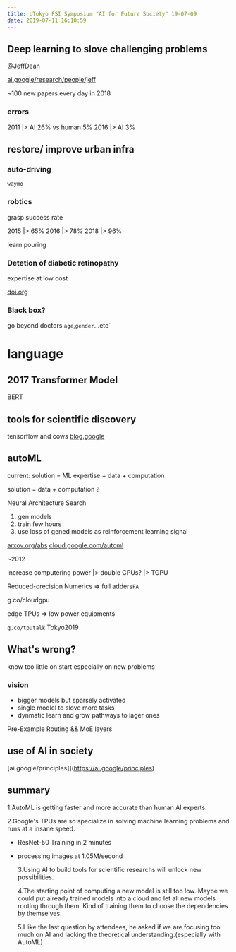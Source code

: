 ```yaml
---
title: UTokyo FSI Symposium "AI for Future Society" 19-07-09
date: 2019-07-11 16:10:59
---
```


## Deep learning to slove challenging problems

[@JeffDean](https://twitter.com/JeffDean)

[ai.google/research/people/jeff](https://ai.google/research/people/jeff)

~100 new papers every day in 2018

### errors

2011 |> AI 26% vs human 5%
2016 |> AI 3%

## restore/ improve urban infra

### auto-driving

`waymo`

### robtics

grasp success rate

2015 |> 65%
2016 |> 78%
2018 |> 96%

learn pouring

### Detetion of diabetic retinopathy

expertise at low cost

[doi.org](https://doi.org)

### Black box?

go beyond doctors `age`,`gender`...etc`

# language

## 2017 Transformer Model

BERT

## tools for scientific discovery

tensorflow and cows
[blog.google]()

## autoML

current: solution = ML expertise + data + computation

solution = data + computation ?

Neural Architecture Search

1. gen models
2. train few hours
3. use loss of gened models as reinforcement learning signal

[arxov.org/abs](https://arxov.org/abs)
[cloud.google.com/automl](https://cloud.google.com/automl)

~2012

increase computering power |> double CPUs? |> TGPU

Reduced-orecision Numerics => full adders`FA`

g.co/cloudgpu

edge TPUs => low power equipments

`g.co/tputalk` Tokyo2019

## What's wrong?

know too little on start especially on new problems

### vision

- bigger models but sparsely activated
- single modlel to slove more tasks
- dynmatic learn and grow pathways to lager ones

Pre-Example Routing && MoE layers

## use of AI in society

[ai.google/principles]](https://ai.google/principles)

## summary

1.AutoML is getting faster and more accurate than human AI experts.

2.Google's TPUs are so specialize in solving machine learning problems and runs at a insane speed.

- ResNet-50 Training in 2 minutes
- processing images at 1.05M/second

  3.Using AI to build tools for scientific researchs will unlock new possibilities.

  4.The starting point of computing a new model is still too low. Maybe we could put already trained models into a cloud and let all new models routing through them. Kind of training them to choose the dependencies by themselves.

  5.I like the last question by attendees, he asked if we are focusing too much on AI and lacking the theoretical understanding.(especially with AutoML)
